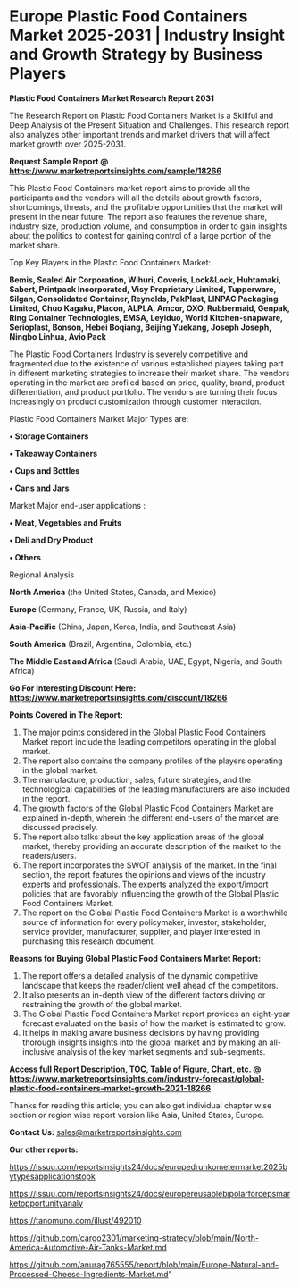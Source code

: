  # Europe Plastic Food Containers Market 2025-2031 | Industry Insight and Growth Strategy by Business Players

<strong>Plastic Food Containers Market Research Report 2031</strong>

The Research Report on Plastic Food Containers Market is a Skillful and Deep Analysis of the Present Situation and Challenges. This research report also analyzes other important trends and market drivers that will affect market growth over 2025-2031.

<strong>Request Sample Report @ <a href=https://www.marketreportsinsights.com/sample/18266>https://www.marketreportsinsights.com/sample/18266</a></strong>

This Plastic Food Containers market report aims to provide all the participants and the vendors will all the details about growth factors, shortcomings, threats, and the profitable opportunities that the market will present in the near future. The report also features the revenue share, industry size, production volume, and consumption in order to gain insights about the politics to contest for gaining control of a large portion of the market share.

Top Key Players in the Plastic Food Containers Market:

<strong>Bemis, Sealed Air Corporation, Wihuri, Coveris, Lock&Lock, Huhtamaki, Sabert, Printpack Incorporated, Visy Proprietary Limited, Tupperware, Silgan, Consolidated Container, Reynolds, PakPlast, LINPAC Packaging Limited, Chuo Kagaku, Placon, ALPLA, Amcor, OXO, Rubbermaid, Genpak, Ring Container Technologies, EMSA, Leyiduo, World Kitchen-snapware, Serioplast, Bonson, Hebei Boqiang, Beijing Yuekang, Joseph Joseph, Ningbo Linhua, Avio Pack</strong>

The Plastic Food Containers Industry is severely competitive and fragmented due to the existence of various established players taking part in different marketing strategies to increase their market share. The vendors operating in the market are profiled based on price, quality, brand, product differentiation, and product portfolio. The vendors are turning their focus increasingly on product customization through customer interaction.

Plastic Food Containers Market Major Types are:

<strong>• Storage Containers

• Takeaway Containers

• Cups and Bottles

• Cans and Jars</strong>

Market Major end-user applications :

<strong>• Meat, Vegetables and Fruits

• Deli and Dry Product

• Others</strong>

Regional Analysis

</u><strong><b>North America</b></strong> (the United States, Canada, and Mexico)

<strong><b>Europe </b></strong>(Germany, France, UK, Russia, and Italy)

<strong><b>Asia-Pacific</b></strong> (China, Japan, Korea, India, and Southeast Asia)

<strong><b>South America</b></strong> (Brazil, Argentina, Colombia, etc.)

<strong><b>The Middle East and Africa</b></strong> (Saudi Arabia, UAE, Egypt, Nigeria, and South Africa)

<strong>Go For Interesting Discount Here: <a href=https://www.marketreportsinsights.com/discount/18266>https://www.marketreportsinsights.com/discount/18266</a></strong>

<strong>Points Covered in The Report:</strong>
<ol>
  <li>The major points considered in the Global Plastic Food Containers Market report include the leading competitors operating in the global market.</li>
  <li>The report also contains the company profiles of the players operating in the global market.</li>
  <li>The manufacture, production, sales, future strategies, and the technological capabilities of the leading manufacturers are also included in the report.</li>
  <li>The growth factors of the Global Plastic Food Containers Market are explained in-depth, wherein the different end-users of the market are discussed precisely.</li>
  <li>The report also talks about the key application areas of the global market, thereby providing an accurate description of the market to the readers/users.</li>
  <li>The report incorporates the SWOT analysis of the market. In the final section, the report features the opinions and views of the industry experts and professionals. The experts analyzed the export/import policies that are favorably influencing the growth of the Global Plastic Food Containers Market.</li>
  <li>The report on the Global Plastic Food Containers Market is a worthwhile source of information for every policymaker, investor, stakeholder, service provider, manufacturer, supplier, and player interested in purchasing this research document.</li>
</ol>
<strong>Reasons for Buying Global Plastic Food Containers Market Report:</strong>

<ol>
  <li>The report offers a detailed analysis of the dynamic competitive landscape that keeps the reader/client well ahead of the competitors.</li>
  <li>It also presents an in-depth view of the different factors driving or restraining the growth of the global market.</li>
  <li>The Global Plastic Food Containers Market report provides an eight-year forecast evaluated on the basis of how the market is estimated to grow.</li>
  <li>It helps in making aware business decisions by having providing thorough insights insights into the global market and by making an all-inclusive analysis of the key market segments and sub-segments.</li>
</ol>
<strong>Access full Report Description, TOC, Table of Figure, Chart, etc. @ <a href=https://www.marketreportsinsights.com/industry-forecast/global-plastic-food-containers-market-growth-2021-18266>https://www.marketreportsinsights.com/industry-forecast/global-plastic-food-containers-market-growth-2021-18266</a></strong>


Thanks for reading this article; you can also get individual chapter wise section or region wise report version like Asia, United States, Europe.

<strong>Contact Us:</strong>
sales@marketreportsinsights.com

<strong>Our other reports:</strong>

<a href=https://issuu.com/reportsinsights24/docs/europedrunkometermarket2025bytypesapplicationstopk>https://issuu.com/reportsinsights24/docs/europedrunkometermarket2025bytypesapplicationstopk</a>

<a href=https://issuu.com/reportsinsights24/docs/europereusablebipolarforcepsmarketopportunityanaly>https://issuu.com/reportsinsights24/docs/europereusablebipolarforcepsmarketopportunityanaly</a>

<a href=https://tanomuno.com/illust/492010>https://tanomuno.com/illust/492010</a>

<a href=https://github.com/cargo2301/marketing-strategy/blob/main/North-America-Automotive-Air-Tanks-Market.md>https://github.com/cargo2301/marketing-strategy/blob/main/North-America-Automotive-Air-Tanks-Market.md</a>

<a href=https://github.com/anurag765555/report/blob/main/Europe-Natural-and-Processed-Cheese-Ingredients-Market.md>https://github.com/anurag765555/report/blob/main/Europe-Natural-and-Processed-Cheese-Ingredients-Market.md</a>"
